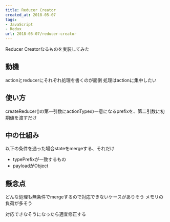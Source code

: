 ```yaml
---
title: Reducer Creator
created_at: 2018-05-07
tags:
- JavaScript
- Redux
url: 2018-05-07/reducer-creator
---
```


Reducer Creatorなるものを実装してみた

## 動機
actionとreducerにそれぞれ処理を書くのが面倒
処理はactionに集中したい

## 使い方
createReducer()の第一引数にactionTypeの一意になるprefixを、第二引数に初期値を渡すだけ

## 中の仕組み
以下の条件を通った場合stateをmergeする、それだけ
- typePrefixが一致するもの
- payloadがObject

## 懸念点
どんな処理も無条件でmergeするので対応できないケースがありそう
メモリの負荷が多そう



対応できなそうになったら適宜修正する
